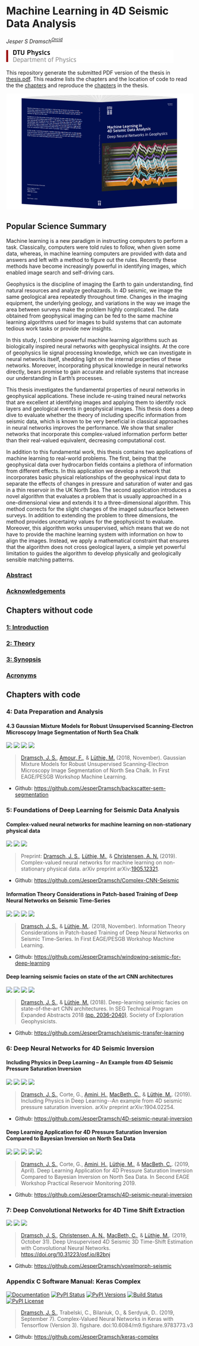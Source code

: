 # Machine Learning in 4D Seismic Data Analysis
_Jesper S Dramsch<sup>[Orcid](https://orcid.org/0000-0001-8273-905X)</sup>_

![DTU Logo](graphics/fysik_uk.png)

This repository generate the submitted PDF version of the thesis in [thesis.pdf](Dramsch_PhD_Thesis.pdf). This readme lists the chapters and the location of code to read the the [chapters](#chapters-without-code) and reproduce the [chapters](#chapters-with-code) in the thesis. 

[![DTU Logo](graphics/cover.png)](https://orbit.dtu.dk/en/publications/machine-learning-in-4d-seismic-data-analysis-deep-neural-networks)

## Popular Science Summary
Machine learning is a new paradigm in instructing computers to perform a task. Classically, computers were told rules to follow, when given some data, whereas, in machine learning computers are provided with data and answers and left with a method to figure out the rules. Recently these methods have become increasingly powerful in identifying images, which enabled image search and self-driving cars.

Geophysics is the discipline of imaging the Earth to gain understanding, find natural resources and analyze geohazards. In 4D seismic, we image the same geological area repeatedly throughout time. Changes in the imaging equipment, the underlying geology, and variations in the way we image the area between surveys make the problem highly complicated. The data obtained from geophysical imaging can be fed to the same machine learning algorithms used for images to build systems that can automate tedious work tasks or provide new insights. 

In this study, I combine powerful machine learning algorithms such as biologically inspired neural networks with geophysical insights. At the core of geophysics lie signal processing knowledge, which we can investigate in neural networks itself, shedding light on the internal properties of these networks. Moreover, incorporating physical knowledge in neural networks directly, bears promise to gain accurate and reliable systems that increase our understanding in Earth’s processes.

This thesis investigates the fundamental properties of neural networks in geophysical applications. These include re-using trained neural networks that are excellent at identifying images and applying them to identify rock layers and geological events in geophysical images. This thesis does a deep dive to evaluate whether the theory of including specific information from seismic data, which is known to be very beneficial in classical approaches in neural networks improves the performance. We show that smaller networks that incorporate this complex-valued information perform better than their real-valued equivalent, decreasing computational cost.

In addition to this fundamental work, this thesis contains two applications of machine learning to real-world problems. The first, being that the geophysical data over hydrocarbon fields contains a plethora of information from different effects. In this application we develop a network that incorporates basic physical relationships of the geophysical input data to separate the effects of changes in pressure and saturation of water and gas in a thin reservoir in the UK North Sea. The second application introduces a novel algorithm that evaluates a problem that is usually approached in a one-dimensional view and extends it to a three-dimensional algorithm. This method corrects for the slight changes of the imaged subsurface between surveys. In addition to extending the problem to three dimensions, the method provides uncertainty values for the geophysicist to evaluate. Moreover, this algorithm works unsupervised, which means that we do not have to provide the machine learning system with information on how to align the images. Instead, we apply a mathematical constraint that ensures that the algorithm does not cross geological layers, a simple yet powerful limitation to guides the algorithm to develop physically and geologically sensible matching patterns.

### [Abstract](Abstract.md)
### [Acknowledgements](Acknowledgements.md)

## Chapters without code

### [1: Introduction](Introduction.md)
### [2: Theory](Theory.md)
### [3: Synopsis](Synopsis.md)

### [Acronyms](Acronyms.md)


## Chapters with code

### 4: Data Preparation and Analysis
#### 4.3 Gaussian Mixture Models for Robust Unsupervised Scanning-Electron Microscopy Image Segmentation of North Sea Chalk
[![](https://img.shields.io/badge/PDF-Download-important)](papers/2018.2.pdf) [![](https://img.shields.io/github/repo-size/JesperDramsch/backscatter-sem-segmentation)](https://github.com/JesperDramsch/backscatter-sem-segmentation) [![](https://img.shields.io/badge/talk-presentation-informational)](https://doi.org/10.6084/m9.figshare.7421489.v1)  ![](https://img.shields.io/badge/license-MIT-green)

> [Dramsch, J. S.](https://orcid.org/0000-0001-8273-905X), [Amour, F.](https://orcid.org/0000-0003-0242-6569), & [Lüthje, M.](https://orcid.org/0000-0003-2715-1653) (2018, November). Gaussian Mixture Models for Robust Unsupervised Scanning-Electron Microscopy Image Segmentation of North Sea Chalk. In First EAGE/PESGB Workshop Machine Learning.

- Github: https://github.com/JesperDramsch/backscatter-sem-segmentation

### 5: Foundations of Deep Learning for Seismic Data Analysis
#### Complex-valued neural networks for machine learning on non-stationary physical data
[![](https://img.shields.io/badge/PDF-Download-important)](papers/2019.1.pdf) [![](https://img.shields.io/github/repo-size/JesperDramsch/Complex-CNN-Seismic)](https://github.com/JesperDramsch/Complex-CNN-Seismic) ![](https://img.shields.io/badge/license-Apache--2.0-green)

> Preprint: [Dramsch, J. S.](https://orcid.org/0000-0001-8273-905X), [Lüthje, M.](https://orcid.org/0000-0003-2715-1653), & [Christensen, A. N.](https://orcid.org/0000-0002-3668-3128) (2019). Complex-valued neural networks for machine learning on non-stationary physical data. arXiv preprint arXiv:[1905.12321](https://arxiv.org/abs/1905.12321).

- Github: https://github.com/JesperDramsch/Complex-CNN-Seismic

#### Information Theory Considerations in Patch-based Training of Deep Neural Networks on Seismic Time-Series
[![](https://img.shields.io/badge/PDF-Download-important)](papers/2018.3.pdf) [![](https://img.shields.io/github/repo-size/JesperDramsch/windowing-seismic-for-deep-learning)](https://github.com/JesperDramsch/windowing-seismic-for-deep-learning) [![](https://img.shields.io/badge/talk-poster-informational)](https://doi.org/10.6084/m9.figshare.7421474.v1) ![](https://img.shields.io/badge/license-MIT-green)

> [Dramsch, J. S.](https://orcid.org/0000-0001-8273-905X), & [Lüthje, M.](https://orcid.org/0000-0003-2715-1653). (2018, November). Information Theory Considerations in Patch-based Training of Deep Neural Networks on Seismic Time-Series. In First EAGE/PESGB Workshop Machine Learning.

- Github: https://github.com/JesperDramsch/windowing-seismic-for-deep-learning

#### Deep learning seismic facies on state of the art CNN architectures
[![](https://img.shields.io/badge/PDF-Download-important)](papers/2018.4.pdf) [![](https://img.shields.io/github/repo-size/JesperDramsch/segam18)](https://github.com/JesperDramsch/segam18) [![](https://img.shields.io/badge/talk-presentation-informational)](https://doi.org/10.6084/m9.figshare.7301645.v1) ![](https://img.shields.io/badge/license-MIT-green)

> [Dramsch, J. S.](https://orcid.org/0000-0001-8273-905X), & [Lüthje, M.](https://orcid.org/0000-0003-2715-1653) (2018). Deep-learning seismic facies on state-of-the-art CNN architectures. In SEG Technical Program Expanded Abstracts 2018 [(pp. 2036-2040)](https://dramsch.net/assets/files/SEG_expanded_abstract_2018___Deep_learning_seismic_facies_on_state_of_the_art_CNN_architectures.pdf). Society of Exploration Geophysicists.

- Github: https://github.com/JesperDramsch/seismic-transfer-learning

### 6: Deep Neural Networks for 4D Seismic Inversion
#### Including Physics in Deep Learning – An Example from 4D Seismic Pressure Saturation Inversion
[![](https://img.shields.io/badge/PDF-Download-important)](papers/2019.3.pdf) [![](https://img.shields.io/github/repo-size/JesperDramsch/4D-seismic-neural-inversion)](https://github.com/JesperDramsch/4D-seismic-neural-inversion) [![](https://img.shields.io/badge/talk-presentation-informational)](https://doi.org/10.6084/m9.figshare.8218421.v1) ![](https://img.shields.io/badge/license-Apache--2.0-green)

> [Dramsch, J. S.](https://orcid.org/0000-0001-8273-905X), Corte, G., [Amini, H.](https://orcid.org/0000-0001-9588-6374), [MacBeth, C.](https://orcid.org/0000-0001-8593-3456), & [Lüthje, M.](https://orcid.org/0000-0003-2715-1653). (2019). Including Physics in Deep Learning--An example from 4D seismic pressure saturation inversion. arXiv preprint arXiv:1904.02254.

- Github: https://github.com/JesperDramsch/4D-seismic-neural-inversion

#### Deep Learning Application for 4D Pressure Saturation Inversion Compared to Bayesian Inversion on North Sea Data
[![](https://img.shields.io/badge/PDF-Download-important)](papers/2019.2.pdf) [![](https://img.shields.io/github/repo-size/JesperDramsch/4D-seismic-neural-inversion)](https://github.com/JesperDramsch/4D-seismic-neural-inversion) [![](https://img.shields.io/badge/talk-presentation-informational)](https://doi.org/10.6084/m9.figshare.7963775.v1) [![](https://img.shields.io/badge/video-youtube-red)](https://www.youtube.com/watch?v=-5YHV2vdKHo) ![](https://img.shields.io/badge/license-Apache--2.0-green)

> [Dramsch, J. S.](https://orcid.org/0000-0001-8273-905X), Corte, G., [Amini, H.](https://orcid.org/0000-0001-9588-6374), [Lüthje, M.](https://orcid.org/0000-0003-2715-1653), & [MacBeth, C.](https://orcid.org/0000-0001-8593-3456). (2019, April). Deep Learning Application for 4D Pressure Saturation Inversion Compared to Bayesian Inversion on North Sea Data. In Second EAGE Workshop Practical Reservoir Monitoring 2019.

- Github: https://github.com/JesperDramsch/4D-seismic-neural-inversion

### 7: Deep Convolutional Networks for 4D Time Shift Extraction
[![](https://img.shields.io/badge/PDF-Download-important)](papers/2019.5.pdf) [![](https://img.shields.io/github/repo-size/JesperDramsch/voxelmorph-seismic)](https://github.com/JesperDramsch/voxelmorph-seismic) ![](https://img.shields.io/badge/license-GPL--3.0-green)

> [Dramsch, J. S.](https://orcid.org/0000-0001-8273-905X), [Christensen, A. N.](https://orcid.org/0000-0002-3668-3128), [MacBeth, C.](https://orcid.org/0000-0001-8593-3456), & [Lüthje, M.](https://orcid.org/0000-0003-2715-1653). (2019, October 31). Deep Unsupervised 4D Seismic 3D Time-Shift Estimation with Convolutional Neural Networks. https://doi.org/10.31223/osf.io/82bnj
- Github: https://github.com/JesperDramsch/voxelmorph-seismic

### Appendix C Software Manual: Keras Complex
[![Documentation](https://readthedocs.org/projects/keras-complex/badge/?version=latest)](https://keras-complex.readthedocs.io/) [![PyPI Status](https://img.shields.io/pypi/status/keras-complex.svg)](https://pypi.python.org/pypi/keras-complex) [![PyPI Versions](https://img.shields.io/pypi/pyversions/keras-complex.svg)](https://pypi.python.org/pypi/keras-complex) [![Build Status](https://travis-ci.org/JesperDramsch/keras-complex.svg?branch=master)](https://travis-ci.org/JesperDramsch/keras-complex) [![PyPI License](https://img.shields.io/pypi/l/keras-complex.svg)](LICENSCE.md)

> [Dramsch, J. S.](https://orcid.org/0000-0001-8273-905X), Trabelski, C., Bilaniuk, O., & Serdyuk, D.. (2019, September 7). Complex-Valued Neural Networks in Keras with Tensorflow (Version 3). figshare. doi:10.6084/m9.figshare.9783773.v3

- Github: https://github.com/JesperDramsch/keras-complex

<link rel="shortcut icon" type="image/x-icon" href="graphics/grad.ico">
